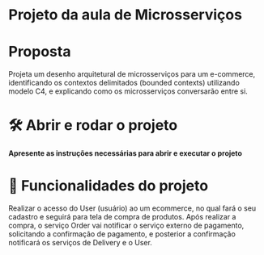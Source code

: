 # Projeto da aula de Microsserviços

# Proposta
Projeta um desenho arquitetural de microsserviços para um e-commerce, identificando os contextos delimitados (bounded contexts) utilizando modelo C4, e explicando como os microsserviços conversarão entre si.

# 🛠️ Abrir e rodar o projeto

**Apresente as instruções necessárias para abrir e executar o projeto**

# :hammer: Funcionalidades do projeto
Realizar o acesso do User (usuário) ao um ecommerce, no qual fará o seu cadastro e seguirá para tela de compra de produtos.
Após realizar a compra, o serviço Order vai notificar o serviço externo de pagamento, solicitando a confirmação de pagamento, e posterior a confirmação notificará os serviços de Delivery e o User.


